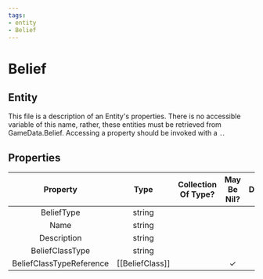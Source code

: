 ```yaml
---
tags:
- entity
- Belief
---
```

# Belief
## Entity
This file is a description of an Entity's properties. There is no accessible variable of this name, rather, these entities must be retrieved from GameData.Belief. Accessing a property should be invoked with a `.`.
## Properties
|	Property	|	Type	|	Collection Of Type?	|	May Be Nil?	|	Default	|	References	|	Key	|	Notes	|
|	:-:	|	:-:	|	:-:	|	:-:	|	:-:	|	:-:	|	:-:	|	-:	|
|	BeliefType	|	string	|		|		|		|	[[Type]].Type	|	✓	|	|
|	Name	|	string	|		|		|		|		|		|	|
|	Description	|	string	|		|		|		|		|		|	|
|	BeliefClassType	|	string	|		|		|		|	[[BeliefClass]].BeliefClassType	|		|	|
|	BeliefClassTypeReference	|	[[BeliefClass]]	|		|	✓	|		|		|		|	|
